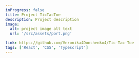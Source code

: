 ```yaml
---
inProgress: false
title: Project TicTacToe
description: Project description
image:
  alt: project image alt text
  url: '/src/assets/port.png'

link: https://github.com/Veronika4Donchenko4/Tic-Tac-Toe
tags: ['React', 'CSS', 'Typescript']
---
```

